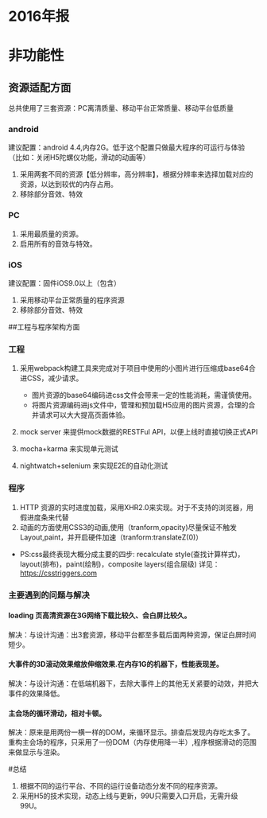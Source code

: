 2016年报
=======
# 非功能性
## 资源适配方面
总共使用了三套资源：PC离清质量、移动平台正常质量、移动平台低质量
### android
建议配置：android 4.4,内存2G。低于这个配置只做最大程序的可运行与体验（比如：关闭H5陀螺仪功能，滑动的动画等）
1. 采用两套不同的资源【低分辨率，高分辨率】，根据分辨率来选择加载对应的资源，以达到较优的内存占用。
1. 移除部分音效、特效
### PC
1. 采用最质量的资源。
1. 启用所有的音效与特效。

### iOS
建议配置：固件iOS9.0以上（包含）
 1. 采用移动平台正常质量的程序资源
 1. 移除部分音效、特效
 
##工程与程序架构方面
### 工程
1. 采用webpack构建工具来完成对于项目中使用的小图片进行压缩成base64合进CSS，减少请求。
   * 图片资源的base64编码进css文件会带来一定的性能消耗，需谨慎使用。
   * 将图片资源编码进js文件中，管理和预加载H5应用的图片资源，合理的合并请求可以大大提高页面体验。

1. mock server 来提供mock数据的RESTFul API，以便上线时直接切换正式API
1. mocha+karma 来实现单元测试
1. nightwatch+selenium 来实现E2E的自动化测试
### 程序
1. HTTP 资源的实时进度加载，采用XHR2.0来实现。对于不支持的浏览器，用假进度条来代替
1. 动画的方面使用CSS3的动画,使用（tranform,opacity)尽量保证不触发Layout,paint，并开启硬件加速（tranform:translateZ(0)）

  * PS:css最终表现大概分成主要的四步: recalculate style(查找计算样式)，layout(排布)，paint(绘制)，composite layers(组合层级)
  详见：https://csstriggers.com

### 主要遇到的问题与解决
#### loading 页高清资源在3G网络下载比较久、会白屏比较久。
解决：与设计沟通：出3套资源，移动平台都至多载后面两种资源，保证白屏时间短少。
#### 大事件的3D滚动效果缩放伸缩效果.在内存1G的机器下，性能表现差。
解决：与设计沟通：在低端机器下，去除大事件上的其他无关紧要的动效，并把大事件的效果降低。
#### 主会场的循环滑动，相对卡顿。
解决：原来是用两份一横一样的DOM，来循环显示。排查后发现内存吃太多了。重构主会场的程序，只采用了一份DOM（内存使用降一半）,程序根据滑动的范围来做显示与渲染。

#总结
1. 根据不同的运行平台、不同的运行设备动态分发不同的程序资源。
1. 采用H5的技术实现，动态上线与更新，99U只需要入口开启，无需升级99U。
